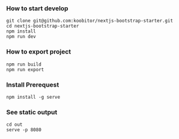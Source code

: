 ### How to start develop
```
git clone git@github.com:koobitor/nextjs-bootstrap-starter.git
cd nextjs-bootstrap-starter
npm install
npm run dev
```

### How to export project
```
npm run build
npm run export
```

### Install Prerequest
```
npm install -g serve
```

### See static output
```
cd out
serve -p 8080
```
